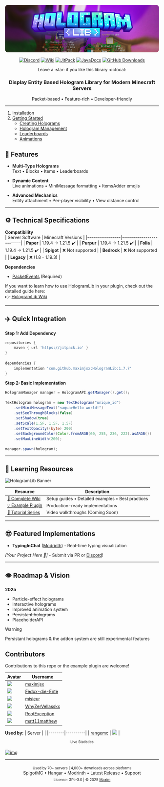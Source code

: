 <div align="center">
  <img width="650px" src="assets/banner.png" alt="HologramLib Banner">
  
  [![Discord](https://img.shields.io/badge/Discord_Server-7289DA?style=flat&logo=discord&logoColor=white)](https://discord.gg/2UTkYj26B4)
  [![Wiki](https://img.shields.io/badge/Documentation-Wiki-2dad10)](https://github.com/HologramLib/HologramLib/wiki)
  [![JitPack](https://jitpack.io/v/HologramLib/HologramLib.svg)](https://jitpack.io/#HologramLib/HologramLib)
  [![JavaDocs](https://img.shields.io/badge/API-Docs-2ECC71)](https://HologramLib.github.io/HologramLib/)
  [![GitHub Downloads](https://img.shields.io/github/downloads/HologramLib/HologramLib/total?color=2ECC71)](https://github.com/HologramLib/HologramLib/releases)


  <p>Leave a :star: if you like this library :octocat:</p>
  <h3>Display Entity Based Hologram Library for Modern Minecraft Servers</h3>
  <p>Packet-based • Feature-rich • Developer-friendly</p>
</div>

---

1. [Installation](https://github.com/HologramLib/HologramLib/wiki/1.-Installation)  
2. [Getting Started](https://github.com/HologramLib/HologramLib/wiki/2.-Getting-Started)  
   - [Creating Holograms](https://github.com/HologramLib/HologramLib/wiki/3.-Creating-Holograms)  
   - [Hologram Management](https://github.com/HologramLib/HologramLib/wiki/4.-Hologram-Management)  
   - [Leaderboards](https://github.com/HologramLib/HologramLib/wiki/5.-Leaderboards)  
   - [Animations](https://github.com/HologramLib/HologramLib/wiki/6.-Animations)  

## 🫨 Features
- **Multi-Type Holograms**    
Text • Blocks • Items • Leaderboards  

- **Dynamic Content**  
Live animations • MiniMessage formatting • ItemsAdder emojis

- **Advanced Mechanics**  
Entity attachment • Per-player visibility • View distance control    

---

## ⚙️ Technical Specifications

**Compatibility**  
| Server Software | Minecraft Versions       | 
|-----------------|--------------------------|
| **Paper**       | 1.19.4 → 1.21.5 ✔️       |
| **Purpur**      | 1.19.4 → 1.21.5 ✔️       | 
| **Folia**       | 1.19.4 → 1.21.5 ✔️       | 
| **Spigot**      | ❌ Not supported         | 
| **Bedrock**     | ❌ Not supported         | 
| **Legacy**      | ❌ (1.8 - 1.19.3)        | 

**Dependencies**  
- [PacketEvents](https://www.spigotmc.org/resources/80279/) (Required)

If you want to learn how to use HologramLib in your plugin, check out the detailed guide here:  
👉 [HologramLib Wiki](https://github.com/HologramLib/HologramLib/wiki)

---

## ✈️ Quick Integration

**Step 1: Add Dependency**
```gradle
repositories {
    maven { url 'https://jitpack.io' }
}

dependencies {
    implementation 'com.github.maximjsx:HologramLib:1.7.7'
}
```

**Step 2: Basic Implementation**
```java
HologramManager manager = HologramAPI.getManager().get();

TextHologram hologram = new TextHologram("unique_id")
    .setMiniMessageText("<aqua>Hello world!")
    .setSeeThroughBlocks(false)
    .setShadow(true)
    .setScale(1.5F, 1.5F, 1.5F)
    .setTextOpacity((byte) 200)
    .setBackgroundColor(Color.fromARGB(60, 255, 236, 222).asARGB())
    .setMaxLineWidth(200);

manager.spawn(hologram);
```

---

## 📕 Learning Resources

<img width="536px" src="https://github.com/user-attachments/assets/e4d108d3-e6cb-4d33-b91b-aa989e5e4475" alt="HologramLib Banner">

| Resource | Description | 
|----------|-------------|
| [📖 Complete Wiki](https://github.com/HologramLib/HologramLib/wiki) | Setup guides • Detailed examples • Best practices |
| [💡 Example Plugin](https://github.com/HologramLib/ExamplePlugin) | Production-ready implementations |
| [🎥 Tutorial Series](https://github.com/HologramLib/HologramLib) | Video walkthroughs (Coming Soon) |

---

## 😎 Featured Implementations
- **TypingInChat** ([Modrinth](https://modrinth.com/plugin/typinginchat-plugin)) - Real-time typing visualization

*[Your Project Here 🫵]* - Submit via PR or <a href="https://discord.gg/2UTkYj26B4">Discord</a>!

---

## 👁️ Roadmap & Vision
**2025**  
- Particle-effect holograms
- Interactive holograms
- Improved animation system
- ~~Persistant holograms~~
- PlaceholderAPI

> [!WARNING]
> Persistant holograms & the addon system are still experimental features

## Contributors
Contributions to this repo or the example plugin are welcome!

<!-- CONTRIBUTORS:START -->

| Avatar | Username |
|--------|----------|
| [![](https://avatars.githubusercontent.com/u/114857048?v=4&s=50)](https://github.com/maximjsx) | [maximjsx]( https://github.com/maximjsx ) |
| [![](https://avatars.githubusercontent.com/u/67076970?v=4&s=50)](https://github.com/Fedox-die-Ente) | [Fedox-die-Ente]( https://github.com/Fedox-die-Ente ) |
| <img src="https://avatars.githubusercontent.com/u/153451816?v=4" width="50" /> | [misieur]( https://github.com/misieur ) |
| [![](https://avatars.githubusercontent.com/u/116300577?v=4&s=50)](https://github.com/WhyZerVellasskx) | [WhyZerVellasskx]( https://github.com/WhyZerVellasskx ) |
| [![](https://avatars.githubusercontent.com/u/46348263?v=4&s=50)](https://github.com/RootException) | [RootException]( https://github.com/RootException ) |
| [![](https://avatars.githubusercontent.com/u/13736324?v=4&s=50)](https://github.com/matt11matthew) | [matt11matthew]( https://github.com/matt11matthew ) |

<!-- CONTRIBUTORS:END -->

**Used by:**
| Server |   |
|--------|----------|
| [rangemc]( https://www.rangemc.net/ ) | <img src="https://github.com/user-attachments/assets/c65bc715-02da-4c69-94f7-7c3b96ab9d14" width="50" /> | 

<div align="center"><sup>Live Statistics</sup></div>

[![img](https://bstats.org/signatures/bukkit/HologramAPI.svg)](https://bstats.org/plugin/bukkit/HologramAPI/19375)

---

<div align="center">
  <sub>Used by 70+ servers | 4,000+ downloads across platforms</sub><br>
  <a href="https://www.spigotmc.org/resources/111746/">SpigotMC</a> •
  <a href="https://hangar.papermc.io/maximjsx/HologramLib">Hangar</a> •
  <a href="https://modrinth.com/plugin/hologramlib">Modrinth</a> •
  <a href="https://github.com/HologramLib/HologramLib/releases/latest">Latest Release</a> •
  <a href="https://discord.gg/2UTkYj26B4">Support</a><br>
  <sub>License: GPL-3.0 | © 2025 <a href="https://github.com/maximjsx/">Maxim</a></sub>
</div>

